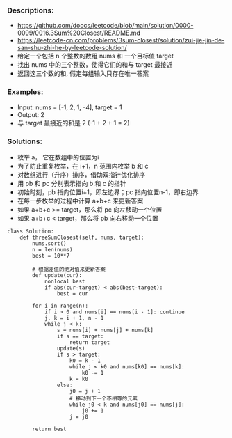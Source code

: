 ### Descriptions:
- https://github.com/doocs/leetcode/blob/main/solution/0000-0099/0016.3Sum%20Closest/README.md
- https://leetcode-cn.com/problems/3sum-closest/solution/zui-jie-jin-de-san-shu-zhi-he-by-leetcode-solution/
- 给定一个包括 n 个整数的数组 nums 和 一个目标值 target
- 找出 nums 中的三个整数，使得它们的和与 target 最接近
- 返回这三个数的和, 假定每组输入只存在唯一答案


### Examples:
- Input: nums = [-1, 2, 1, -4], target = 1
- Output: 2
- 与 target 最接近的和是 2 (-1 + 2 + 1 = 2)


### Solutions:
- 枚举 a， 它在数组中的位置为i
- 为了防止重复枚举，在 i+1，n 范围内枚举 b 和 c
- 对数组进行（升序）排序，借助双指针优化排序
- 用 pb 和 pc 分别表示指向 b 和 c 的指针
- 初始时刻，pb 指向位置i+1，即左边界；pc 指向位置n-1，即右边界
- 在每一步枚举的过程中计算 a+b+c 来更新答案
- 如果 a+b+c >= target，那么将 pc 向左移动一个位置
- 如果 a+b+c < target，那么将 pb 向右移动一个位置


```
class Solution:
    def threeSumClosest(self, nums, target):
        nums.sort()
        n = len(nums)
        best = 10**7
        
        # 根据差值的绝对值来更新答案
        def update(cur):
            nonlocal best
            if abs(cur-target) < abs(best-target):
                best = cur
        
        for i in range(n):
            if i > 0 and nums[i] == nums[i - 1]: continue
            j, k = i + 1, n - 1
            while j < k:
                s = nums[i] + nums[j] + nums[k]
                if s == target:
                    return target
                update(s)
                if s > target:
                    k0 = k - 1
                    while j < k0 and nums[k0] == nums[k]:
                        k0 -= 1
                    k = k0
                else:
                    j0 = j + 1
                    # 移动到下一个不相等的元素
                    while j0 < k and nums[j0] == nums[j]:
                        j0 += 1
                    j = j0

        return best
```
